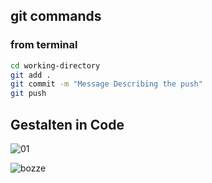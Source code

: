 ## git commands


### from terminal
```bash
cd working-directory
git add .  
git commit -m "Message Describing the push"
git push
```

## Gestalten in Code 




![01](https://cloud.githubusercontent.com/assets/23034957/19771416/2c6749a4-9c63-11e6-8571-091066470f56.jpg)

![bozze](https://cloud.githubusercontent.com/assets/23034957/19812070/63ff4692-9d34-11e6-8252-78d4d66a9d92.jpg)

 
